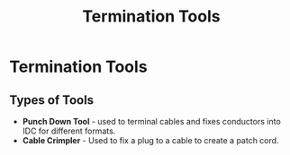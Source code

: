 ﻿---
title: Termination Tools
layout: page
parent: Ethernet Cabling
grand_parent: Deploying Ethernet Cabling
permalink: /education/comptia/network-plus/deploying-ethernet-cabling/ethernet-cabling/termination-tools/
---

# Termination Tools

## Types of Tools

- **Punch Down Tool** - used to terminal cables and fixes conductors into IDC for different formats.
- **Cable Crimpler** - Used to fix a plug to a cable to create a patch cord.

